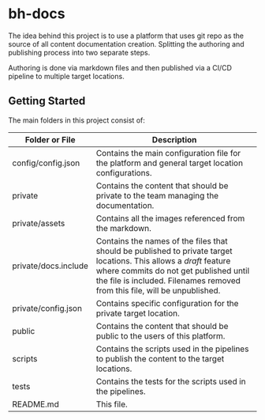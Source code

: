 # bh-docs

The idea behind this project is to use a platform that uses git repo as the source of all content documentation creation.
Splitting the authoring and publishing process into two separate steps.

Authoring is done via markdown files and then published via a CI/CD pipeline to multiple target locations.

## Getting Started

The main folders in this project consist of:

| Folder or File | Description |
| --- | --- |
| config/config.json | Contains the main configuration file for the platform and general target location configurations. |
| private | Contains the content that should be private to the team managing the documentation. |
| private/assets | Contains all the images referenced from the markdown. |
| private/docs.include | Contains the names of the files that should be published to private target locations. This allows a *draft* feature where commits do not get published until the file is included. Filenames removed from this file, will be unpublished. |
| private/config.json | Contains specific configuration for the private target location. |
| public | Contains the content that should be public to the users of this platform. |
| scripts | Contains the scripts used in the pipelines to publish the content to the target locations. |
| tests | Contains the tests for the scripts used in the pipelines. |
| README.md | This file. |
